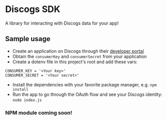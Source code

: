 # Discogs SDK

A library for interacting with Discogs data for your app!

## Sample usage
- Create an application on Discogs through their [developer portal](https://www.discogs.com/settings/developers)
- Obtain the `consumerKey` and `consumerSecret` from your application
- Create a dotenv file in this project's root and add these vars:
```
CONSUMER_KEY = '<Your key>'
CONSUMER_SECRET = '<Your secret>'
```
- Install the dependencies with your favorite package manager, e.g. `npm install`
- Run the app to go through the OAuth flow and see your Discogs identity: `node index.js`

### NPM module coming soon!
